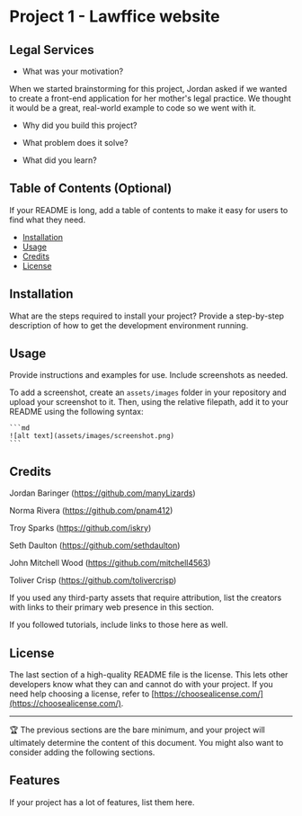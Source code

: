 # Project 1 - Lawffice website

## Legal Services

- What was your motivation?

When we started brainstorming for this project, Jordan asked if we wanted to create a front-end application for her mother's legal practice.
We thought it would be a great, real-world example to code so we went with it.


- Why did you build this project?


- What problem does it solve?


- What did you learn?



## Table of Contents (Optional)

If your README is long, add a table of contents to make it easy for users to find what they need.

- [Installation](#installation)
- [Usage](#usage)
- [Credits](#credits)
- [License](#license)

## Installation

What are the steps required to install your project? Provide a step-by-step description of how to get the development environment running.

## Usage

Provide instructions and examples for use. Include screenshots as needed.

To add a screenshot, create an `assets/images` folder in your repository and upload your screenshot to it. Then, using the relative filepath, add it to your README using the following syntax:

    ```md
    ![alt text](assets/images/screenshot.png)
    ```

## Credits

Jordan Baringer (https://github.com/manyLizards)

Norma Rivera (https://github.com/pnam412)

Troy Sparks (https://github.com/iskry)

Seth Daulton (https://github.com/sethdaulton)

John Mitchell Wood (https://github.com/mitchell4563)

Toliver Crisp (https://github.com/tolivercrisp)


If you used any third-party assets that require attribution, list the creators with links to their primary web presence in this section.

If you followed tutorials, include links to those here as well.

## License

The last section of a high-quality README file is the license. This lets other developers know what they can and cannot do with your project. If you need help choosing a license, refer to [https://choosealicense.com/](https://choosealicense.com/).

---

🏆 The previous sections are the bare minimum, and your project will ultimately determine the content of this document. You might also want to consider adding the following sections.

## Features

If your project has a lot of features, list them here.